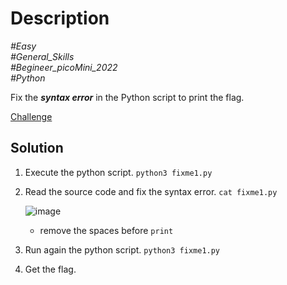 # Description

_#Easy_<br>
_#General_Skills_<br>
_#Begineer_picoMini_2022_<br>
_#Python_<br>

Fix the ***syntax error*** in the Python script to print the flag.

[Challenge](fixme1.py)

## Solution

1. Execute the python script.
   `python3 fixme1.py`
2. Read the source code and fix the syntax error.
   `cat fixme1.py`
   
   ![image](https://github.com/user-attachments/assets/6cd474b7-8fa9-495a-8180-36bf4804765f)

   - remove the spaces before `print`

3. Run again the python script.
   `python3 fixme1.py`
4. Get the flag.

